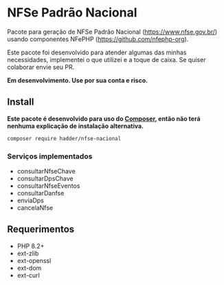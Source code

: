 # NFSe Padrão Nacional

Pacote para geração de NFSe Padrão Nacional (https://www.nfse.gov.br/) usando componentes NFePHP (https://github.com/nfephp-org).

Este pacote foi desenvolvido para atender algumas das minhas necessidades, implementei o que utilizei e a toque de caixa. Se quiser colaborar envie seu PR.

**Em desenvolvimento. Use por sua conta e risco.**

## Install

**Este pacote é desenvolvido para uso do [Composer](https://getcomposer.org/), então não terá nenhuma explicação de instalação alternativa.**

```bash
composer require hadder/nfse-nacional
```


### Serviços implementados
- consultarNfseChave
- consultarDpsChave
- consultarNfseEventos
- consultarDanfse
- enviaDps
- cancelaNfse

## Requerimentos
- PHP 8.2+
- ext-zlib
- ext-openssl
- ext-dom
- ext-curl

